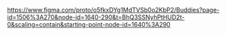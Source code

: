 https://www.figma.com/proto/o5fkxDYg1MdTVSb0o2KbP2/Buddies?page-id=1506%3A270&node-id=1640-290&t=BhQ3SSNyhPtHUD2t-0&scaling=contain&starting-point-node-id=1640%3A290
